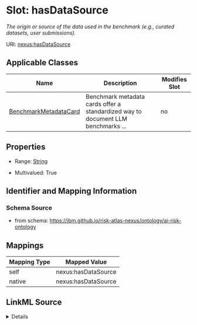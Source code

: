 

# Slot: hasDataSource


_The origin or source of the data used in the benchmark (e.g., curated datasets, user submissions)._





URI: [nexus:hasDataSource](https://ibm.github.io/risk-atlas-nexus/ontology/hasDataSource)



<!-- no inheritance hierarchy -->





## Applicable Classes

| Name | Description | Modifies Slot |
| --- | --- | --- |
| [BenchmarkMetadataCard](BenchmarkMetadataCard.md) | Benchmark metadata cards offer a standardized way to document LLM benchmarks ... |  no  |







## Properties

* Range: [String](String.md)

* Multivalued: True





## Identifier and Mapping Information







### Schema Source


* from schema: https://ibm.github.io/risk-atlas-nexus/ontology/ai-risk-ontology




## Mappings

| Mapping Type | Mapped Value |
| ---  | ---  |
| self | nexus:hasDataSource |
| native | nexus:hasDataSource |




## LinkML Source

<details>
```yaml
name: hasDataSource
description: The origin or source of the data used in the benchmark (e.g., curated
  datasets, user submissions).
from_schema: https://ibm.github.io/risk-atlas-nexus/ontology/ai-risk-ontology
rank: 1000
alias: hasDataSource
domain_of:
- BenchmarkMetadataCard
range: string
multivalued: true

```
</details>
